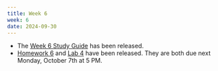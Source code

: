 ```yaml
---
title: Week 6
week: 6
date: 2024-09-30
---
```


- The [Week 6 Study Guide](/assets/guides/fall24/week06.pdf) has been released.
- [Homework 6](http://prob140.datahub.berkeley.edu/hub/user-redirect/git-pull?repo=https://github.com/prob140/materials-fa24&branch=main&subPath=hw/Homework_06.ipynb) and [Lab 4](http://prob140.datahub.berkeley.edu/hub/user-redirect/git-pull?repo=https://github.com/prob140/materials-fa24&branch=main&subPath=lab/Lab_04.ipynb) have been released. They are both due next Monday, October 7th at 5 PM.
